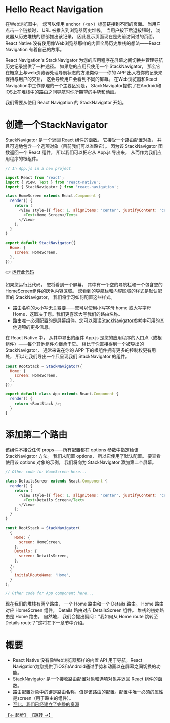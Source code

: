 # Hello React Navigation

在Web浏览器中，
您可以使用 anchor（\<a\>）标签链接到不同的页面。
当用户点击一个链接时，
URL 被推入到浏览器历史堆栈。
当用户按下后退按钮时，
浏览器从历史堆栈的顶部推出该记录，
因此显示页面现在是先前访问过的页面。
React Native 没有使用像Web浏览器那样的内置全局历史堆栈的想法——React Navigation 有着自己的故事。

React Navigation's StackNavigator 为您的应用程序在屏幕之间切换并管理导航历史记录提供了一种途径。
如果您的应用只使用一个 StackNavigator，
那么它在概念上与web浏览器处理导航状态的方法类似——你的 APP 出入栈你的记录来保持与用户的交互，
这会导致用户会看到不同的屏幕。
在Web浏览器和React Navigation中工作原理的一个主要区别是，
StackNavigator提供了在Android和iOS上在堆栈中的路由之间导航时你所期望的手势和动画。

我们需要从使用 React Navigation 的 StackNavigator 开始。

# 创建一个StackNavigator

StackNavigator 是一个返回 React 组件的函数。
它接受一个路由配置对象，
并且可选地包含一个选项对象（目前我们可以省略它）。
因为该 StackNavigator 函数返回一个 React 组件，
所以我们可以把它从 App.js 导出来，
从而作为我们应用程序的根组件。

```js
// In App.js in a new project

import React from 'react';
import { View, Text } from 'react-native';
import { StackNavigator } from 'react-navigation';

class HomeScreen extends React.Component {
  render() {
    return (
      <View style={{ flex: 1, alignItems: 'center', justifyContent: 'center' }}>
        <Text>Home Screen</Text>
      </View>
    );
  }
}

export default StackNavigator({
  Home: {
    screen: HomeScreen,
  },
});
```

👉 [运行此代码](https://snack.expo.io/@react-navigation/hello-world)

如果您运行此代码，
您将看到一个屏幕，
其中有一个空的导航栏和一个包含您的HomeScreen组件的灰色内容区域。
您看到的导航栏和内容区域的样式是默认配置的 StackNavigator，
我们将学习如何配置这些样式。

* 路由名称的大小写无关紧要——您可以使用小写字母 home 或大写字母 Home，这取决于您。我们更喜欢大写我们的路由名称。
* 路由唯一必须配置的是屏幕组件。您可以阅读[StackNavigator参考](https://reactnavigation.org/docs/stack-navigator.html)中可用的其他选项的更多信息。

在 React Native 中，
从其中导出的组件 App.js 是您的应用程序的入口点（或根组件）——每个其他组件均继承于它。
相比于你直接得到一个被导出的 StackNavigator，
通常来说在你的 APP 下的根组件拥有更多的控制权更有用处，
所以让我们导出一个只呈现我们 StackNavigator 的组件。

```js
const RootStack = StackNavigator({
  Home: {
    screen: HomeScreen,
  },
});

export default class App extends React.Component {
  render() {
    return <RootStack />;
  }
}
```

# 添加第二个路由

该<RootStack />组件不接受任何 props——所有配置都在 options 参数中指定给该 StackNavigator 方法。
我们未配置 options，
所以它使用了默认配置。
要查看使用该 options 对象的示例，
我们将向为 StackNavigator 添加第二个屏幕。

```js
// Other code for HomeScreen here...

class DetailsScreen extends React.Component {
  render() {
    return (
      <View style={{ flex: 1, alignItems: 'center', justifyContent: 'center' }}>
        <Text>Details Screen</Text>
      </View>
    );
  }
}

const RootStack = StackNavigator(
  {
    Home: {
      screen: HomeScreen,
    },
    Details: {
      screen: DetailsScreen,
    },
  },
  {
    initialRouteName: 'Home',
  }
);

// Other code for App component here...
```

现在我们的堆栈有两个路由，
一个 Home 路由和一个 Details 路由。
Home 路由对应 HomeScreen 组件，
Details 路由对应 DetailsScreen 组件。
堆栈的初始路由是 Home 路由。
自然地，
我们会提出疑问："我如何从 Home route 跳转至 Details route？"这将在下一章节中介绍。

# 概要

* React Native 没有像Web浏览器那样的内置 API 用于导航。React Navigation为您提供了iOS和Android通过手势和动画以在屏幕之间切换的功能。
* StackNavigator 是一个接收路由配置对象和选项对象并返回 React 组件的函数。
* 路由配置对象中的键是路由名称，值是该路由的配置。配置中唯一必须的属性是screen（用于路由的组件）。
* [至此，我们已经建立了完整的资源](https://snack.expo.io/@react-navigation/hello-react-navigation)

[【← 起步】](./start.md)      [【跳转 →】](./navigating.md)